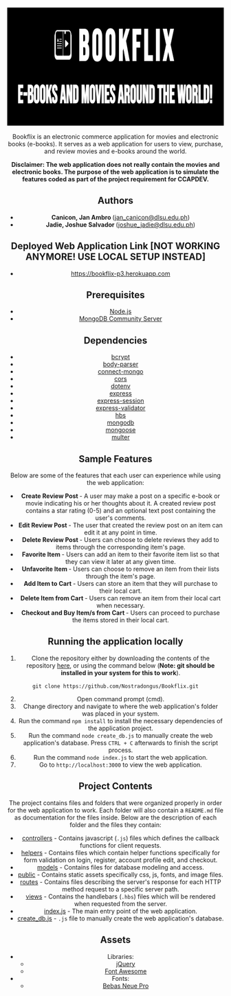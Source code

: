 <p align="center"><img src="./public/images/readme_title.PNG" alt="Bookflix title" width="800" height="275"><center>

Bookflix is an electronic commerce application for movies and electronic books (e-books). It serves as a web application for users to view, purchase, and review movies and e-books around the world.

<b> Disclaimer: The web application does not really contain the movies and electronic books. The purpose of the web application is to simulate the features coded as part of the project requirement for CCAPDEV. </b>

## Authors

- <b> Canicon, Jan Ambro </b> (jan_canicon@dlsu.edu.ph)
- <b> Jadie, Joshue Salvador </b> (joshue_jadie@dlsu.edu.ph)

## Deployed Web Application Link [NOT WORKING ANYMORE! USE LOCAL SETUP INSTEAD]

- https://bookflix-p3.herokuapp.com

## Prerequisites

- [Node.js](https://nodejs.dev/download)
- [MongoDB Community Server](https://www.mongodb.com/try/download/community)

## Dependencies

- [bcrypt](https://www.npmjs.com/package/bcrypt)
- [body-parser](https://www.npmjs.com/package/body-parser)
- [connect-mongo](https://www.npmjs.com/package/connect-mongo)  
- [cors](https://www.npmjs.com/package/cors)
- [dotenv](https://www.npmjs.com/package/dotenv)
- [express](https://www.npmjs.com/package/express)
- [express-session](https://www.npmjs.com/package/express-session)
- [express-validator](https://www.npmjs.com/package/express-validator)
- [hbs](https://www.npmjs.com/package/hbs)
- [mongodb](https://www.npmjs.com/package/mongodb)
- [mongoose](https://www.npmjs.com/package/mongoose)
- [multer](https://www.npmjs.com/package/multer)

## Sample Features

Below are some of the features that each user can experience while using the web application:

- <b> Create Review Post </b> - A user may make a post on a specific e-book or movie indicating his or her thoughts about it. A created review post contains a star rating (0-5) and an optional text post containing the user's comments.
- <b> Edit Review Post </b> - The user that created the review post on an item can edit it at any point in time.
- <b> Delete Review Post </b> - Users can choose to delete reviews they add to items through the corresponding item's page.
- <b> Favorite Item </b> - Users can add an item to their favorite item list so that they can view it later at any given time.
- <b> Unfavorite Item </b> - Users can choose to remove an item from their lists through the item's page.
- <b> Add Item to Cart </b> - Users can store an item that they will purchase to their local cart.
- <b> Delete Item from Cart </b> - Users can remove an item from their local cart when necessary.
- <b> Checkout and Buy Item/s from Cart </b> - Users can proceed to purchase the items stored in their local cart.

## Running the application locally

1. Clone the repository either by downloading the contents of the repository [here](https://github.com/DLSU-CCAPDEV/2021T2-G02/archive/main.zip), or using the command below (<b>Note: git should be installed in your system for this to work</b>).

```
git clone https://github.com/Nostradongus/Bookflix.git
```

2. Open command prompt (cmd).
3. Change directory and navigate to where the web application's folder was placed in your system.
4. Run the command `npm install` to install the necessary dependencies of the application project.
5. Run the command `node create_db.js` to manually create the web application's database. Press `CTRL + C` afterwards to finish the script process.
6. Run the command `node index.js` to start the web application.
7. Go to `http://localhost:3000` to view the web application.

## Project Contents

The project contains files and folders that were organized properly in order for the web application to work. Each folder will also contain a `README.md` file as documentation for the files inside. Below are the description of each folder and the files they contain:

- [controllers](controllers) - Contains javascript (`.js`) files which defines the callback functions for client requests.
- [helpers](helpers) - Contains files which contain helper functions specifically for form validation on login, register, account profile edit, and checkout.
- [models](models) - Contains files for database modeling and access.
- [public](public) - Contains static assets specifically css, js, fonts, and image files.
- [routes](routes) - Contains files describing the server's response for each HTTP method request to a specific server path.
- [views](views) - Contains the handlebars (`.hbs`) files which will be rendered when requested from the server.
- [index.js](index.js) - The main entry point of the web application.
- [create_db.js](create_db.js) - `.js` file to manually create the web application's database.

## Assets

- Libraries:
  - [jQuery](https://api.jquery.com)
  - [Font Awesome](https://fontawesome.com)
- Fonts:
  - [Bebas Neue Pro](https://www.dafont.com/bebas-neue.font)
